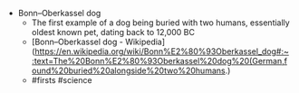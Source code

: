 - Bonn–Oberkassel dog
	- The first example of a dog being buried with two humans, essentially oldest known pet, dating back to 12,000 BC
	- [Bonn–Oberkassel dog - Wikipedia](https://en.wikipedia.org/wiki/Bonn%E2%80%93Oberkassel_dog#:~:text=The%20Bonn%E2%80%93Oberkassel%20dog%20(German,found%20buried%20alongside%20two%20humans.)
	- #firsts #science